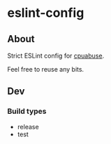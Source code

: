 # eslint-config

## About

Strict ESLint config for [cpuabuse](https://github.com/cpuabuse).

Feel free to reuse any bits.

## Dev

### Build types

- release
- test